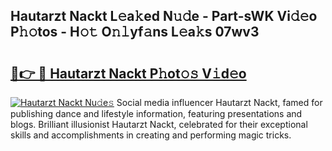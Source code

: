 ## Hautarzt Nackt L𝚎a𝚔ed N𝚞𝚍e - Part-sWK Vi𝚍𝚎o P𝚑𝚘tos - H𝚘𝚝 O𝚗𝚕yf𝚊ns L𝚎a𝚔s 07wv3

# <h2><a href="http://kf0li07.oniu.top/?m=Hautarzt+Nackt">🔗👉 🔴 Hautarzt Nackt P𝚑ot𝚘𝚜 V𝚒d𝚎o</a></h2>

[![Hautarzt Nackt Nu𝚍e𝚜](https://i.imgur.com/0qMVB7G.gif)](http://kf0li07.oniu.top/?m=Hautarzt+Nackt)
Social media influencer Hautarzt Nackt, famed for publishing dance and lifestyle information, featuring presentations and blogs. Brilliant illusionist Hautarzt Nackt, celebrated for their exceptional skills and accomplishments in creating and performing magic tricks.  
